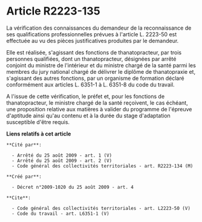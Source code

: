 # Article R2223-135

La vérification des connaissances du demandeur de la reconnaissance de ses qualifications professionnelles prévues à
l'article L. 2223-50 est effectuée au vu des pièces justificatives produites par le demandeur. 

Elle est réalisée, s'agissant des fonctions de thanatopracteur, par trois personnes qualifiées, dont un thanatopracteur,
désignées par arrêté conjoint du ministre de l'intérieur et du ministre chargé de la santé parmi les membres du jury national
chargé de délivrer le diplôme de thanatopraxie et, s'agissant des autres fonctions, par un organisme de formation déclaré
conformément aux articles L. 6351-1 à L. 6351-8 du code du travail. 

A l'issue de cette vérification, le préfet et, pour les fonctions de thanatopracteur, le ministre chargé de la santé
reçoivent, le cas échéant, une proposition relative aux matières à valider du programme de l'épreuve d'aptitude ainsi qu'au
contenu et à la durée du stage d'adaptation susceptible d'être requis.

**Liens relatifs à cet article**

	**Cité par**:

	  - Arrêté du 25 août 2009 - art. 1 (V)
	  - Arrêté du 25 août 2009 - art. 2 (V)
	  - Code général des collectivités territoriales - art. R2223-134 (M)

	**Créé par**:

	  - Décret n°2009-1020 du 25 août 2009 - art. 4

	**Cite**:

	  - Code général des collectivités territoriales - art. L2223-50 (V)
	  - Code du travail - art. L6351-1 (V)
